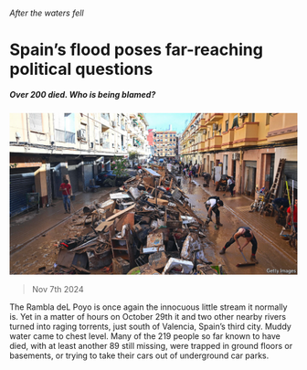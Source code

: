 ###### After the waters fell

# Spain’s flood poses far-reaching political questions 

##### Over 200 died. Who is being blamed? 

![image](images/20241109_EUP003.jpg) 

> Nov 7th 2024 

The Rambla deL Poyo is once again the innocuous little stream it normally is. Yet in a matter of hours on October 29th it and two other nearby rivers turned into raging torrents,  just south of Valencia, Spain’s third city. Muddy water came to chest level. Many of the 219 people so far known to have died, with at least another 89 still missing, were trapped in ground floors or basements, or trying to take their cars out of underground car parks. 

